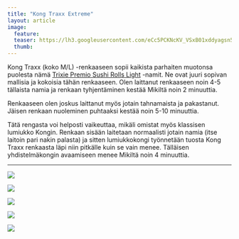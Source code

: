 ```yaml
---
title: "Kong Traxx Extreme"
layout: article
image:
  feature:
  teaser: https://lh3.googleusercontent.com/eCc5PCKNcKV_VSxB01xddyagsn5nu0Ui1TFUTSsUT6Y=w245-h184-no
  thumb:
---
```


Kong Traxx (koko M/L) -renkaaseen sopii kaikista parhaiten muotonsa puolesta nämä [Trixie Premio Sushi Rolls Light](http://www.zooplus.fi/shop/koirat/luut/kala_puruherkut/202203) -namit. Ne ovat juuri sopivan mallisia ja kokoisia tähän renkaaseen. Olen laittanut renkaaseen noin 4-5 tällaista namia ja renkaan tyhjentäminen kestää Mikiltä noin 2 minuuttia.

Renkaaseen olen joskus laittanut myös jotain tahnamaista ja pakastanut. Jäisen renkaan nuoleminen puhtaaksi kestää noin 5-10 minuuttia.

Tätä rengasta voi helposti vaikeuttaa, mikäli omistat myös klassisen lumiukko Kongin. Renkaan sisään laitetaan normaalisti jotain namia (itse laitoin pari nakin palasta) ja sitten lumiukkokongi työnnetään tuosta Kong Traxx renkaasta läpi niin pitkälle kuin se vain menee. Tälläisen yhdistelmäkongin avaamiseen menee Mikiltä noin 4 minuuttia.

---

![](https://lh3.googleusercontent.com/lh395boYVo5NBLLLeHs_dC6k96aNPU02D8I3zRF3CO4=w800)

![](https://lh3.googleusercontent.com/lkpUhNcZ50Gvnsvwv9-R4Fj8gc6toD5L_kmJO7x9-Xk=w800)

![](https://lh3.googleusercontent.com/6LGnIFcmdzzcB6pEOO3w29oBJoNCNEUUJSVV29ultT0=w800)

![](https://lh3.googleusercontent.com/4PoB_Q-I7yOj6U4LFXaFw1ndpAi7EUIY8AL8p1wXwN0=w800)

![](https://lh3.googleusercontent.com/bQl_GyxIRrTxrELNNNkjubF8d22P07TXs_W7_AwVHAg=w800)

